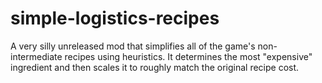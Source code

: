 # simple-logistics-recipes

A very silly unreleased mod that simplifies all of the game's non-intermediate recipes using heuristics. It determines the most "expensive" ingredient and then scales it to roughly match the original recipe cost.
